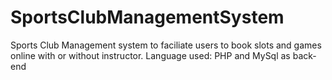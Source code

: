 SportsClubManagementSystem
======================


Sports Club Management system to faciliate users to book slots and games online with or without instructor.
Language used: PHP and MySql as back-end
